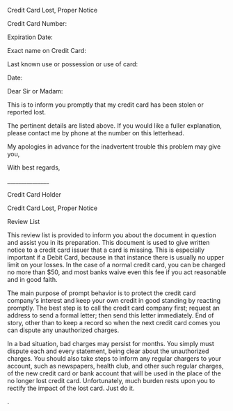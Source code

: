 Credit Card Lost, Proper Notice

Credit Card Number:

Expiration Date:

Exact name on Credit Card:

Last known use or possession or use of card:

Date:

Dear Sir or Madam:

This is to inform you promptly that my credit card has been stolen or
reported lost.

The pertinent details are listed above. If you would like a fuller
explanation, please contact me by phone at the number on this
letterhead.

My apologies in advance for the inadvertent trouble this problem may
give you,

With best regards,

\_\_\_\_\_\_\_\_\_\_\_\_\_\_\_

Credit Card Holder

Credit Card Lost, Proper Notice

Review List

This review list is provided to inform you about the document in
question and assist you in its preparation. This document is used to
give written notice to a credit card issuer that a card is missing. This
is especially important if a Debit Card, because in that instance there
is usually no upper limit on your losses. In the case of a normal credit
card, you can be charged no more than \$50, and most banks waive even
this fee if you act reasonable and in good faith.

The main purpose of prompt behavior is to protect the credit card
company's interest and keep your own credit in good standing by reacting
promptly. The best step is to call the credit card company first;
request an address to send a formal letter; then send this letter
immediately. End of story, other than to keep a record so when the next
credit card comes you can dispute any unauthorized charges.

In a bad situation, bad charges may persist for months. You simply must
dispute each and every statement, being clear about the unauthorized
charges. You should also take steps to inform any regular chargers to
your account, such as newspapers, health club, and other such regular
charges, of the new credit card or bank account that will be used in the
place of the no longer lost credit card. Unfortunately, much burden
rests upon you to rectify the impact of the lost card. Just do it.

.
